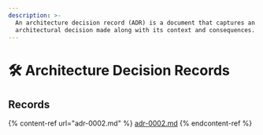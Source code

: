 ```yaml
---
description: >-
  An architecture decision record (ADR) is a document that captures an essential
  architectural decision made along with its context and consequences.
---
```


# 🛠 Architecture Decision Records

## Records

{% content-ref url="adr-0002.md" %}
[adr-0002.md](adr-0002.md)
{% endcontent-ref %}
